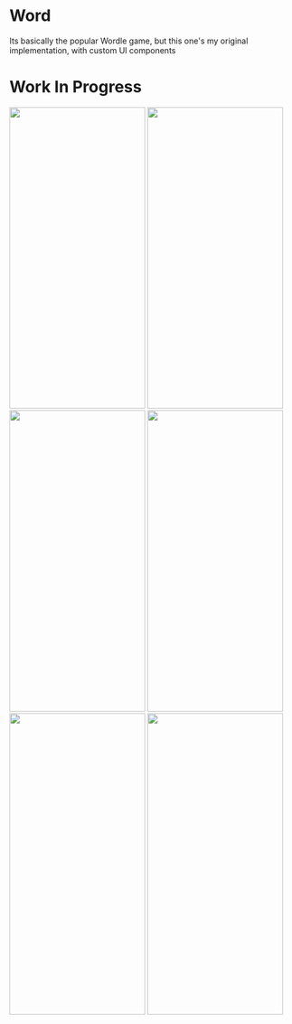 # Word
Its basically the popular Wordle game, but this one's my original implementation, with custom UI components
# Work In Progress

<img src="https://user-images.githubusercontent.com/57777459/190585405-defeea40-082c-408a-99c2-ec20e416151a.jpg" width="240" height="533"/>       <img src="https://user-images.githubusercontent.com/57777459/190585432-70d63861-a53f-4598-a8c7-55c5c9de7b46.jpg" width="240" height="533"/>
<img src="https://user-images.githubusercontent.com/57777459/190585434-91987bfc-feb4-4f7f-8cf9-b5801c51dc40.jpg" width="240" height="533"/>
<img src="https://user-images.githubusercontent.com/57777459/190585438-c7c79735-5a7a-47ae-9117-d744edac43f2.jpg" width="240" height="533"/>
<img src="https://user-images.githubusercontent.com/57777459/190585441-8a79d034-0ce0-4d75-ad13-705b3981e42e.jpg" width="240" height="533"/>
<img src="https://user-images.githubusercontent.com/57777459/190585444-af3f14ec-00f4-4c31-a2b4-4cb366f2d563.jpg" width="240" height="533"/>
